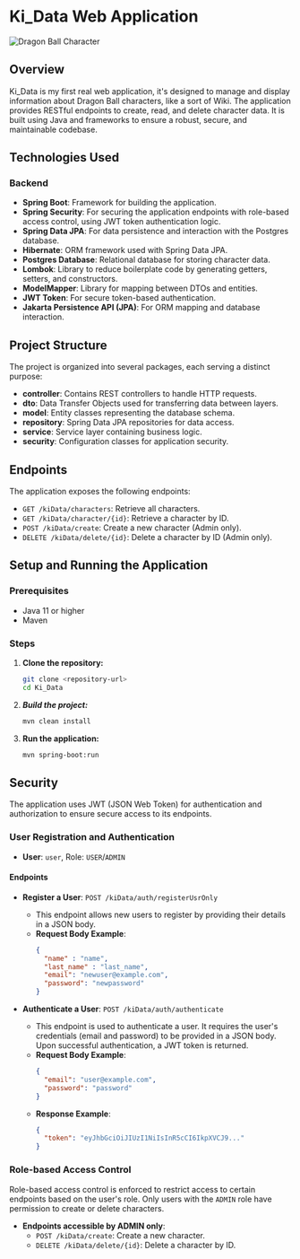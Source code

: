 # Ki_Data Web Application
![Dragon Ball Character](https://images-wixmp-ed30a86b8c4ca887773594c2.wixmp.com/f/df0411c5-1b85-411b-88fe-2bd41f3c83cd/dhr4h2t-ca1e82d7-e888-42db-946f-4a6a61a9abef.png?token=eyJ0eXAiOiJKV1QiLCJhbGciOiJIUzI1NiJ9.eyJzdWIiOiJ1cm46YXBwOjdlMGQxODg5ODIyNjQzNzNhNWYwZDQxNWVhMGQyNmUwIiwiaXNzIjoidXJuOmFwcDo3ZTBkMTg4OTgyMjY0MzczYTVmMGQ0MTVlYTBkMjZlMCIsIm9iaiI6W1t7InBhdGgiOiJcL2ZcL2RmMDQxMWM1LTFiODUtNDExYi04OGZlLTJiZDQxZjNjODNjZFwvZGhyNGgydC1jYTFlODJkNy1lODg4LTQyZGItOTQ2Zi00YTZhNjFhOWFiZWYucG5nIn1dXSwiYXVkIjpbInVybjpzZXJ2aWNlOmZpbGUuZG93bmxvYWQiXX0.dOzeBbpJ6URZN53j39ad9yx3kdAYSuIDmrXbS07cY_I)
## Overview
Ki_Data is my first real web application, it's designed to manage and display information about Dragon Ball characters, like a sort of Wiki. The application provides RESTful endpoints to create, read, and delete character data. It is built using Java and frameworks to ensure a robust, secure, and maintainable codebase.

## Technologies Used

### Backend
- **Spring Boot**: Framework for building the application.
- **Spring Security**: For securing the application endpoints with role-based access control, using JWT token authentication logic.
- **Spring Data JPA**: For data persistence and interaction with the Postgres database.
- **Hibernate**: ORM framework used with Spring Data JPA.
- **Postgres Database**: Relational database for storing character data.
- **Lombok**: Library to reduce boilerplate code by generating getters, setters, and constructors.
- **ModelMapper**: Library for mapping between DTOs and entities.
- **JWT Token**: For secure token-based authentication.
- **Jakarta Persistence API (JPA)**: For ORM mapping and database interaction.

## Project Structure
The project is organized into several packages, each serving a distinct purpose:

- **controller**: Contains REST controllers to handle HTTP requests.
- **dto**: Data Transfer Objects used for transferring data between layers.
- **model**: Entity classes representing the database schema.
- **repository**: Spring Data JPA repositories for data access.
- **service**: Service layer containing business logic.
- **security**: Configuration classes for application security.

## Endpoints
The application exposes the following endpoints:

- `GET /kiData/characters`: Retrieve all characters.
- `GET /kiData/character/{id}`: Retrieve a character by ID.
- `POST /kiData/create`: Create a new character (Admin only).
- `DELETE /kiData/delete/{id}`: Delete a character by ID (Admin only).

## Setup and Running the Application

### Prerequisites
- Java 11 or higher
- Maven

### Steps
1. **Clone the repository:**
   ```bash
   git clone <repository-url>
   cd Ki_Data

2. ***Build the project:*** 
   ```bash
   mvn clean install
3. **Run the application:**
   ```bash
   mvn spring-boot:run

## Security

The application uses JWT (JSON Web Token) for authentication and authorization to ensure secure access to its endpoints.

### User Registration and Authentication

- **User**: `user`, Role: `USER`/`ADMIN`

#### Endpoints

- **Register a User**: `POST /kiData/auth/registerUsrOnly`
   - This endpoint allows new users to register by providing their details in a JSON body. 
   - **Request Body Example**:
     ```json
     {
       "name" : "name",
       "last_name" : "last_name", 
       "email": "newuser@example.com",
       "password": "newpassword"
     }
     ```

- **Authenticate a User**: `POST /kiData/auth/authenticate`
   - This endpoint is used to authenticate a user. It requires the user's credentials (email and password) to be provided in a JSON body. Upon successful authentication, a JWT token is returned.
   - **Request Body Example**:
     ```json
     {
       "email": "user@example.com",
       "password": "password"
     }
     ```
   - **Response Example**:
     ```json
     {
       "token": "eyJhbGciOiJIUzI1NiIsInR5cCI6IkpXVCJ9..."
     }
     ```

### Role-based Access Control

Role-based access control is enforced to restrict access to certain endpoints based on the user's role. Only users with the `ADMIN` role have permission to create or delete characters.

- **Endpoints accessible by ADMIN only**:
   - `POST /kiData/create`: Create a new character.
   - `DELETE /kiData/delete/{id}`: Delete a character by ID.
